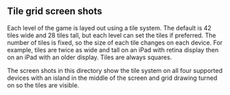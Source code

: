 Tile grid screen shots
--------------------------------------

Each level of the game is layed out using a tile system.  The default is 42 tiles wide and 28 tiles tall, but each level can set the tiles if preferred.  The number of tiles is fixed, so the size of each tile changes on each device.  For example, tiles are twice as wide and tall on an iPad with retina display then on an iPad with an older display.  Tiles are always squares.

The screen shots in this directory show the tile system on all four supported devices with an island in the middle of the screen and grid drawing turned on so the tiles are visible.